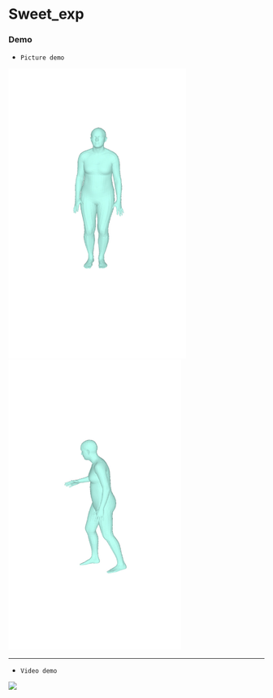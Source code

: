 # Sweet_exp

### Demo

* `Picture demo` 
<p float="left">
    <img src="demo/batch_output/image_00010.jpg" alt="Image 1" width="350" height="570">
    <img src="demo/batch_output/image_00040.jpg" alt="Image 2" width="340" height="570">
</p>

---
* `Video demo`

![](/home/ly/yxc_exp_smpl/tool/walk_f_1.gif)











